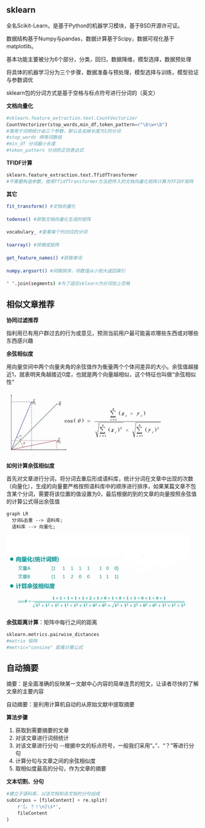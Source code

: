 ## sklearn

全名Scikit-Learn，是基于Python的机器学习模块，基于BSD开源许可证。

数据结构基于Numpy与pandas，数据计算基于Scipy，数据可视化基于matplotlib。

基本功能主要被分为6个部分，分类，回归，数据降维，模型选择，数据预处理

将具体的机器学习分为三个步骤，数据准备与预处理，模型选择与训练，模型验证与参数调优

sklearn包的分词方式是基于空格与标点符号进行分词的（英文）

**文档向量化**

```python
#sklearn.feature_extraction.text.CountVectorizer
CountVectorizer(stop_words,min_df,token_pattern=r"\b\w+\b")
#类用于词频统计由三个参数，默认会去掉长度为1的分词
#stop_words 停用词数组
#min_df 分词最小长度
#token_pattern 分词的正则表达式
```

**TFIDF计算**

```bash
sklearn.feature_extraction.text.TfidfTransformer
#不需要构造参数，使用TfidfTransformer方法把传入的文档向量化矩阵计算为TFIDF矩阵
```

**其它**

```bash
fit_transform() #文档向量化

todense() #获取文档向量化生成的矩阵

vocabulary_ #查看每个列对应的分词

toarray() #转换成矩阵

get_feature_names() #获取单词

numpy.argsort() #间接排序，将数值从小到大返回索引

" ".join(segments) #为了适应sklearn为分词加上空格

```


## 相似文章推荐

**协同过滤推荐**

指利用已有用户群过去的行为或意见，预测当前用户最可能喜欢哪些东西或对哪些东西感兴趣


**余弦相似度**

用向量空间中两个向量夹角的余弦值作为衡量两个个体间差异的大小。余弦值越接近1，就表明夹角越接近0度，也就是两个向量越相似，这个特征也叫做“余弦相似性”

![余弦](assets/markdown-img-paste-20170726113752981.png)

**如何计算余弦相似度**

首先对文章进行分词，将分词去重后形成语料库，统计分词在文章中出现的次数（向量化），生成的向量要严格按照语料库中的顺序进行排序，如果某篇文章不包含某个分词，需要将该位置的值设置为0，最后根据的到的文章的向量按照余弦值的计算公式得出余弦值

```mermaid
graph LR
  分词&去重 --> 语料库;
  语料库 --> 向量化;
```

![计算](assets/markdown-img-paste-20170726120813147.png)


**余弦距离计算**：矩阵中每行之间的距离

```python
sklearn.metrics.pairwise_distances
#matrix 矩阵
#metric="consine" 距离计算公式
```

## 自动摘要

摘要：是全面准确的反映某一文献中心内容的简单连贯的短文，让读者尽快的了解文章的主要内容

自动摘要：是利用计算机自动的从原始文献中提取摘要

**算法步骤**
1. 获取到需要摘要的文章
2. 对该文章进行词频统计
3. 对该文章进行分句
  --根据中文的标点符号，一般我们采用“。”、“？”等进行分句
4. 计算分句与文章之间的余弦相似度
5. 取相似度最高的分句，作为文章的摘要

**文本切割、分句**
```python
#建立子语料库，以该文档和该文档的分句组成
subCorpos = [fileContent] + re.split(
    r'[。？！\n]\s*',
    fileContent
)

```

